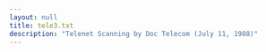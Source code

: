 ```yaml
---
layout: null
title: tele3.txt
description: "Telenet Scanning by Doc Telecom (July 11, 1988)"
---
```

